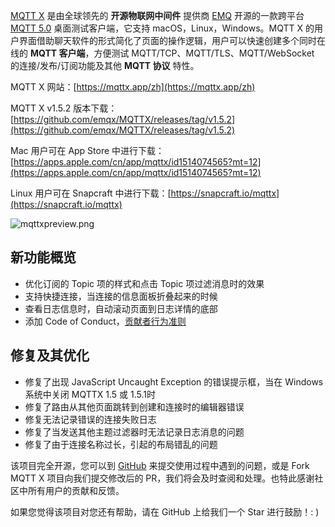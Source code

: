 [MQTT X](https://mqttx.app/zh) 是由全球领先的 **开源物联网中间件** 提供商 [EMQ](https://www.emqx.com/zh) 开源的一款跨平台 [MQTT 5.0](https://www.emqx.com/zh/mqtt/mqtt5) 桌面测试客户端，它支持 macOS，Linux，Windows。MQTT X 的用户界面借助聊天软件的形式简化了页面的操作逻辑，用户可以快速创建多个同时在线的 **MQTT 客户端**，方便测试 MQTT/TCP、MQTT/TLS、MQTT/WebSocket  的连接/发布/订阅功能及其他 **MQTT 协议** 特性。

MQTT X 网站：[https://mqttx.app/zh](https://mqttx.app/zh)

MQTT X v1.5.2 版本下载：[https://github.com/emqx/MQTTX/releases/tag/v1.5.2](https://github.com/emqx/MQTTX/releases/tag/v1.5.2)

Mac 用户可在 App Store 中进行下载：[https://apps.apple.com/cn/app/mqttx/id1514074565?mt=12](https://apps.apple.com/cn/app/mqttx/id1514074565?mt=12)

Linux 用户可在 Snapcraft 中进行下载：[https://snapcraft.io/mqttx](https://snapcraft.io/mqttx)

![mqttxpreview.png](https://assets.emqx.com/images/fdeeaa3093e114157fdbf46fd18bcd32.png)

## 新功能概览

- 优化订阅的 Topic 项的样式和点击 Topic 项过滤消息时的效果
- 支持快捷连接，当连接的信息面板折叠起来的时候
- 查看日志信息时，自动滚动页面到日志详情的底部
- 添加 Code of Conduct，[贡献者行为准则](https://github.com/emqx/MQTTX/blob/master/.github/CODE_OF_CONDUCT_CN.md)

## 修复及其优化

- 修复了出现 JavaScript Uncaught Exception 的错误提示框，当在 Windows 系统中关闭 MQTTX 1.5 或 1.5.1时
- 修复了路由从其他页面跳转到创建和连接时的编辑器错误
- 修复无法记录错误的连接失败日志
- 修复了当发送其他主题过滤器时无法记录日志消息的问题
- 修复了由于连接名称过长，引起的布局错乱的问题

该项目完全开源，您可以到 [GitHub](https://github.com/emqx/MQTTX/issues?q=is%3Aissue+is%3Aopen+sort%3Aupdated-desc) 来提交使用过程中遇到的问题，或是 Fork MQTT X 项目向我们提交修改后的 PR，我们将会及时查阅和处理。也特此感谢社区中所有用户的贡献和反馈。

如果您觉得该项目对您还有帮助，请在 GitHub 上给我们一个 Star 进行鼓励！: )

